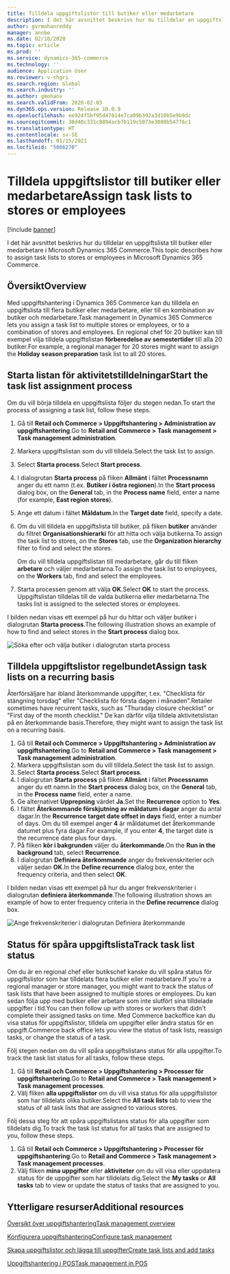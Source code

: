 ```yaml
---
title: Tilldela uppgiftslistor till butiker eller medarbetare
description: I det här avsnittet beskrivs hur du tilldelar en uppgiftslista till butiker eller medarbetare i Microsoft Dynamics 365 Commerce.
author: gvrmohanreddy
manager: annbe
ms.date: 02/10/2020
ms.topic: article
ms.prod: ''
ms.service: dynamics-365-commerce
ms.technology: ''
audience: Application User
ms.reviewer: v-chgri
ms.search.region: Global
ms.search.industry: ''
ms.author: gmohanv
ms.search.validFrom: 2020-02-03
ms.dyn365.ops.version: Release 10.0.9
ms.openlocfilehash: ee924f5bf95d47814e7ca09b392a3d10b5e9b9dc
ms.sourcegitcommit: 38d40c331c8894acb7b119c5073e3088b54776c1
ms.translationtype: HT
ms.contentlocale: sv-SE
ms.lasthandoff: 01/15/2021
ms.locfileid: "5006270"
---
```

# <a name="assign-task-lists-to-stores-or-employees"></a><span data-ttu-id="49588-103">Tilldela uppgiftslistor till butiker eller medarbetare</span><span class="sxs-lookup"><span data-stu-id="49588-103">Assign task lists to stores or employees</span></span>

[!include [banner](includes/banner.md)]

<span data-ttu-id="49588-104">I det här avsnittet beskrivs hur du tilldelar en uppgiftslista till butiker eller medarbetare i Microsoft Dynamics 365 Commerce.</span><span class="sxs-lookup"><span data-stu-id="49588-104">This topic describes how to assign task lists to stores or employees in Microsoft Dynamics 365 Commerce.</span></span>

## <a name="overview"></a><span data-ttu-id="49588-105">Översikt</span><span class="sxs-lookup"><span data-stu-id="49588-105">Overview</span></span>

<span data-ttu-id="49588-106">Med uppgiftshantering i Dynamics 365 Commerce kan du tilldela en uppgiftslista till flera butiker eller medarbetare, eller till en kombination av butiker och medarbetare.</span><span class="sxs-lookup"><span data-stu-id="49588-106">Task management in Dynamics 365 Commerce lets you assign a task list to multiple stores or employees, or to a combination of stores and employees.</span></span> <span data-ttu-id="49588-107">En regional chef för 20 butiker kan till exempel vilja tilldela uppgiftslistan **förberedelse av semestertider** till alla 20 butiker.</span><span class="sxs-lookup"><span data-stu-id="49588-107">For example, a regional manager for 20 stores might want to assign the **Holiday season preparation** task list to all 20 stores.</span></span>

## <a name="start-the-task-list-assignment-process"></a><span data-ttu-id="49588-108">Starta listan för aktivitetstilldelningar</span><span class="sxs-lookup"><span data-stu-id="49588-108">Start the task list assignment process</span></span>

<span data-ttu-id="49588-109">Om du vill börja tilldela en uppgiftslista följer du stegen nedan.</span><span class="sxs-lookup"><span data-stu-id="49588-109">To start the process of assigning a task list, follow these steps.</span></span>

1. <span data-ttu-id="49588-110">Gå till **Retail och Commerce \> Uppgiftshantering \> Administration av uppgiftshantering**.</span><span class="sxs-lookup"><span data-stu-id="49588-110">Go to **Retail and Commerce \> Task management \> Task management administration**.</span></span>
1. <span data-ttu-id="49588-111">Markera uppgiftslistan som du vill tilldela.</span><span class="sxs-lookup"><span data-stu-id="49588-111">Select the task list to assign.</span></span>
1. <span data-ttu-id="49588-112">Select **Starta process**.</span><span class="sxs-lookup"><span data-stu-id="49588-112">Select **Start process**.</span></span>
1. <span data-ttu-id="49588-113">I dialogrutan **Starta process** på fliken **Allmänt** i fältet **Processnamn** anger du ett namn (t.ex. **Butiker i östra regionen**).</span><span class="sxs-lookup"><span data-stu-id="49588-113">In the **Start process** dialog box, on the **General** tab, in the **Process name** field, enter a name (for example, **East region stores**).</span></span>
1. <span data-ttu-id="49588-114">Ange ett datum i fältet **Måldatum**.</span><span class="sxs-lookup"><span data-stu-id="49588-114">In the **Target date** field, specify a date.</span></span>
1. <span data-ttu-id="49588-115">Om du vill tilldela en uppgiftslista till butiker, på fliken **butiker** använder du filtret **Organisationshierarki** för att hitta och välja butikerna.</span><span class="sxs-lookup"><span data-stu-id="49588-115">To assign the task list to stores, on the **Stores** tab, use the **Organization hierarchy** filter to find and select the stores.</span></span>

    <span data-ttu-id="49588-116">Om du vill tilldela uppgiftslistan till medarbetare, går du till fliken **arbetare** och väljer medarbetarna.</span><span class="sxs-lookup"><span data-stu-id="49588-116">To assign the task list to employees, on the **Workers** tab, find and select the employees.</span></span>

1. <span data-ttu-id="49588-117">Starta processen genom att välja **OK**.</span><span class="sxs-lookup"><span data-stu-id="49588-117">Select **OK** to start the process.</span></span> <span data-ttu-id="49588-118">Uppgiftslistan tilldelas till de valda butikerna eller medarbetarna.</span><span class="sxs-lookup"><span data-stu-id="49588-118">The tasks list is assigned to the selected stores or employees.</span></span>

<span data-ttu-id="49588-119">I bilden nedan visas ett exempel på hur du hittar och väljer butiker i dialogrutan **Starta process**.</span><span class="sxs-lookup"><span data-stu-id="49588-119">The following illustration shows an example of how to find and select stores in the **Start process** dialog box.</span></span>

![Söka efter och välja butiker i dialogrutan starta process](media/HQ-Assign-Tasks-Lists.png)

## <a name="assign-task-lists-on-a-recurring-basis"></a><span data-ttu-id="49588-121">Tilldela uppgiftslistor regelbundet</span><span class="sxs-lookup"><span data-stu-id="49588-121">Assign task lists on a recurring basis</span></span>

<span data-ttu-id="49588-122">Återförsäljare har ibland återkommande uppgifter, t.ex. "Checklista för stängning torsdag" eller "Checklista för första dagen i månaden".</span><span class="sxs-lookup"><span data-stu-id="49588-122">Retailer sometimes have recurrent tasks, such as "Thursday closure checklist" or "First day of the month checklist."</span></span> <span data-ttu-id="49588-123">De kan därför vilja tilldela aktivitetslistan på en återkommande basis.</span><span class="sxs-lookup"><span data-stu-id="49588-123">Therefore, they might want to assign the task list on a recurring basis.</span></span>

1. <span data-ttu-id="49588-124">Gå till **Retail och Commerce \> Uppgiftshantering \> Administration av uppgiftshantering**.</span><span class="sxs-lookup"><span data-stu-id="49588-124">Go to **Retail and Commerce \> Task management \> Task management administration**.</span></span>
1. <span data-ttu-id="49588-125">Markera uppgiftslistan som du vill tilldela.</span><span class="sxs-lookup"><span data-stu-id="49588-125">Select the task list to assign.</span></span>
1. <span data-ttu-id="49588-126">Select **Starta process**.</span><span class="sxs-lookup"><span data-stu-id="49588-126">Select **Start process**.</span></span>
1. <span data-ttu-id="49588-127">I dialogrutan **Starta process** på fliken **Allmänt** i fältet **Processnamn** anger du ett namn.</span><span class="sxs-lookup"><span data-stu-id="49588-127">In the **Start process** dialog box, on the **General** tab, in the **Process name** field, enter a name.</span></span>
1. <span data-ttu-id="49588-128">Ge alternativet **Upprepning** värdet **Ja**.</span><span class="sxs-lookup"><span data-stu-id="49588-128">Set the **Recurrence** option to **Yes**.</span></span>
1. <span data-ttu-id="49588-129">I fältet **Återkommande förskjutning av måldatum i dagar** anger du antal dagar.</span><span class="sxs-lookup"><span data-stu-id="49588-129">In the **Recurrence target date offset in days** field, enter a number of days.</span></span> <span data-ttu-id="49588-130">Om du till exempel anger **4** är måldatumet det återkommande datumet plus fyra dagar.</span><span class="sxs-lookup"><span data-stu-id="49588-130">For example, if you enter **4**, the target date is the recurrence date plus four days.</span></span>
1. <span data-ttu-id="49588-131">På fliken **kör i bakgrunden** väljer du **återkommande**.</span><span class="sxs-lookup"><span data-stu-id="49588-131">On the **Run in the background** tab, select **Recurrence**.</span></span>
1. <span data-ttu-id="49588-132">I dialogrutan **Definiera återkommande** anger du frekvenskriterier och väljer sedan **OK**.</span><span class="sxs-lookup"><span data-stu-id="49588-132">In the **Define recurrence** dialog box, enter the frequency criteria, and then select **OK**.</span></span>

<span data-ttu-id="49588-133">I bilden nedan visas ett exempel på hur du anger frekvenskriterier i dialogrutan **definiera återkommande**.</span><span class="sxs-lookup"><span data-stu-id="49588-133">The following illustration shows an example of how to enter frequency criteria in the **Define recurrence** dialog box.</span></span>

![Ange frekvenskriterier i dialogrutan Definiera återkommande](media/HQ-Assign-Tasks-Lists-Recurrently.png)

## <a name="track-task-list-status"></a><span data-ttu-id="49588-135">Status för spåra uppgiftslista</span><span class="sxs-lookup"><span data-stu-id="49588-135">Track task list status</span></span>

<span data-ttu-id="49588-136">Om du är en regional chef eller butikschef kanske du vill spåra status för uppgiftslistor som har tilldelats flera butiker eller medarbetare.</span><span class="sxs-lookup"><span data-stu-id="49588-136">If you're a regional manager or store manager, you might want to track the status of task lists that have been assigned to multiple stores or employees.</span></span> <span data-ttu-id="49588-137">Du kan sedan följa upp med butiker eller arbetare som inte slutfört sina tilldelade uppgifter i tid.</span><span class="sxs-lookup"><span data-stu-id="49588-137">You can then follow up with stores or workers that didn't complete their assigned tasks on time.</span></span> <span data-ttu-id="49588-138">Med Commerce backoffice kan du visa status för uppgiftslistor, tilldela om uppgifter eller ändra status för en uppgift.</span><span class="sxs-lookup"><span data-stu-id="49588-138">Commerce back office lets you view the status of task lists, reassign tasks, or change the status of a task.</span></span>

<span data-ttu-id="49588-139">Följ stegen nedan om du vill spåra uppgiftslistans status för alla uppgifter.</span><span class="sxs-lookup"><span data-stu-id="49588-139">To track the task list status for all tasks, follow these steps.</span></span>

1. <span data-ttu-id="49588-140">Gå till **Retail och Commerce \> Uppgiftshantering \> Processer för uppgiftshantering**.</span><span class="sxs-lookup"><span data-stu-id="49588-140">Go to **Retail and Commerce \> Task management \> Task management processes**.</span></span>
1. <span data-ttu-id="49588-141">Välj fliken **alla uppgiftslistor** om du vill visa status för alla uppgiftslistor som har tilldelats olika butiker.</span><span class="sxs-lookup"><span data-stu-id="49588-141">Select the **All task lists** tab to view the status of all task lists that are assigned to various stores.</span></span>

<span data-ttu-id="49588-142">Följ dessa steg för att spåra uppgiftslistans status för alla uppgifter som tilldelats dig.</span><span class="sxs-lookup"><span data-stu-id="49588-142">To track the task list status for all tasks that are assigned to you, follow these steps.</span></span>

1. <span data-ttu-id="49588-143">Gå till **Retail och Commerce \> Uppgiftshantering \> Processer för uppgiftshantering**.</span><span class="sxs-lookup"><span data-stu-id="49588-143">Go to **Retail and Commerce \> Task management \> Task management processes**.</span></span>
1. <span data-ttu-id="49588-144">Välj fliken **mina uppgifter** eller **aktiviteter** om du vill visa eller uppdatera status för de uppgifter som har tilldelats dig.</span><span class="sxs-lookup"><span data-stu-id="49588-144">Select the **My tasks** or **All tasks** tab to view or update the status of tasks that are assigned to you.</span></span>

## <a name="additional-resources"></a><span data-ttu-id="49588-145">Ytterligare resurser</span><span class="sxs-lookup"><span data-stu-id="49588-145">Additional resources</span></span>

[<span data-ttu-id="49588-146">Översikt över uppgiftshantering</span><span class="sxs-lookup"><span data-stu-id="49588-146">Task management overview</span></span>](task-mgmt-overview.md)

[<span data-ttu-id="49588-147">Konfigurera uppgiftshantering</span><span class="sxs-lookup"><span data-stu-id="49588-147">Configure task management</span></span>](task-mgmt-configure.md)

[<span data-ttu-id="49588-148">Skapa uppgiftslistor och lägga till uppgifter</span><span class="sxs-lookup"><span data-stu-id="49588-148">Create task lists and add tasks</span></span>](task-mgmt-create-lists.md)

[<span data-ttu-id="49588-149">Uppgiftshantering i POS</span><span class="sxs-lookup"><span data-stu-id="49588-149">Task management in POS</span></span>](task-mgmt-POS.md)
